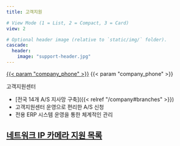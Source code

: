 ```yaml
---
title: 고객지원

# View Mode (1 = List, 2 = Compact, 3 = Card)
view: 2

# Optional header image (relative to `static/img/` folder).
cascade:
  header:
    image: "support-header.jpg"
---
```


<div class="blockquote text-center">
<p class="display-4">
  <a class="d-inline d-sm-none" href='tel:{{< param "company_phone" >}}'>{{< param "company_phone" >}}</a>
  <span class="d-none d-sm-inline">{{< param "company_phone" >}}</a>
</p>
<p>고객지원센터</p>
</div>

- [전국 14개 A/S 지사망 구축]({{< relref "/company#branches" >}})
- 고객지원센터 운영으로 편리한 A/S 신청
- 전용 ERP 시스템 운영을 통한 체계적인 관리

## [네트워크 IP 카메라 지원 목록](http://data.emstone.com/docs/dvr/ip-camera-list.html)
